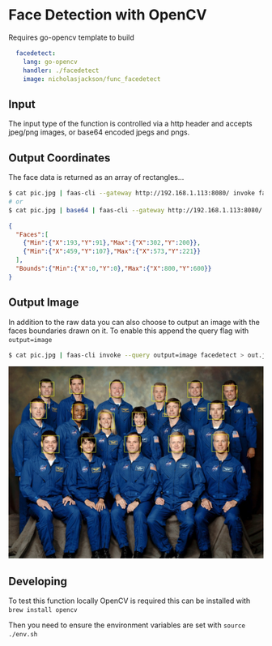# Face Detection with OpenCV
Requires go-opencv template to build

```yaml
  facedetect:
    lang: go-opencv
    handler: ./facedetect
    image: nicholasjackson/func_facedetect
```

## Input
The input type of the function is controlled via a http header and accepts jpeg/png images, or base64 encoded jpegs and pngs.

## Output Coordinates
The face data is returned as an array of rectangles...

```bash
$ cat pic.jpg | faas-cli --gateway http://192.168.1.113:8080/ invoke facedetect
# or
$ cat pic.jpg | base64 | faas-cli --gateway http://192.168.1.113:8080/ invoke facedetect
```

```json
{
  "Faces":[
    {"Min":{"X":193,"Y":91},"Max":{"X":302,"Y":200}},
    {"Min":{"X":459,"Y":107},"Max":{"X":573,"Y":221}}
  ],
  "Bounds":{"Min":{"X":0,"Y":0},"Max":{"X":800,"Y":600}}
}
```

## Output Image
In addition to the raw data you can also choose to output an image with the faces boundaries drawn on it.  To enable this append the query flag with `output=image`

```bash
$ cat pic.jpg | faas-cli invoke --query output=image facedetect > out.jpg
```

![](./out.jpg)

## Developing
To test this function locally OpenCV is required this can be installed with `brew install opencv`

Then you need to ensure the environment variables are set with `source ./env.sh`
